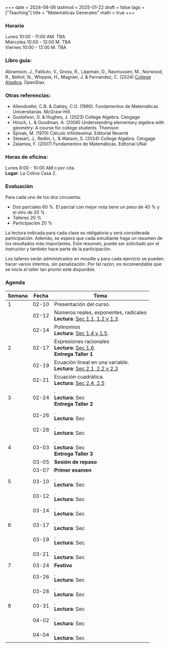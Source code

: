 +++
date      = 2024-08-06
lastmod   = 2025-01-22
draft     = false
tags      = ["Teaching"]
title     = "Matemáticas Generales"
math      = true
+++

### Horario

Lunes 10:00 - 11:00 AM. TBA <br>
Miércoles 10:00 - 12:00 M. TBA <br>
Viernes 10:00 - 12:00 M. TBA

### Libro guía:

Abramson, J., Falduto, V., Gross, R., Lippman, D., Rasmussen, M., Norwood, R., Belloit, N., Whipple, H., Magnier, J. & Fernandez, C. (2024) [College Algebra](https://openstax.org/details/books/college-algebra-2e/). OpenStax 

### Otras referencias:

* Allendoefer, C.B. & Oakley, C.O. (1990). Fundamentos de Matemáticas Universitarias. McGraw-Hill.
* Gustafson, D. & Hughes, J. (2023) College Algebra. Cengage
* Hirsch, L.  & Goodman, A. (2006) Understanding elementary algebra with geometry.  A course for college students. Thomson
* Spivak, M. (1970) Cálculo Infinitesimal. Editorial Reverté
* Stewart, J., Redlin, L. & Watson, S. (2024) College Algebra. Cengage
* Zalamea, F. (2007) Fundamentos de Matemáticas. Editorial UNal

### Horas de oficina: 

Lunes 8:00 - 10:00 AM o por cita. <br>
**Lugar**: La Colina Casa 2. 

### Evaluación

Para cada uno de los dos cincuenta: 

+ Dos parciales 60 %. El parcial con mejor nota tiene un peso de 40 % y el otro de 20 %.
+ Talleres 20 %
+ Participación 20 %

La lectura indicada para cada clase es obligatoria y será considerada participación. Además, se espera que cada estudiante haga un resumen de los resultados más importantes. Este resumen, puede ser solicitado por el instructor y también hace parte de la participación.

Los talleres serán administrados en moodle y para cada ejercicio se pueden hacer varios intentos, sin penalización. Por tal razón, es recomendable que se inicie el taller tan pronto esté disponible.

### Agenda

Semana | Fecha | Tema
---| --- | ----
1      | 02-10 | Presentación del curso.
&nbsp; | 02-12 | Números reales, exponentes, radicales <br> **Lectura**: [Sec 1.1, 1.2 y 1.3](https://openstax.org/books/college-algebra-2e/pages/1-1-real-numbers-algebra-essentials).
&nbsp; | 02-14 | Polinomios <br> **Lectura**: [Sec 1.4 y 1.5](https://openstax.org/books/college-algebra-2e/pages/1-4-polynomials).
2      | 02-17 | Expresiones racionales <br> **Lectura**: [Sec 1.6](https://openstax.org/books/college-algebra-2e/pages/1-6-rational-expressions). <br> **Entrega Taller 1** 
&nbsp; | 02-19 | Ecuación lineal en una variable. <br> **Lectura**: [Sec 2.1, 2.2 y 2.3](https://openstax.org/books/college-algebra-2e/pages/2-1-the-rectangular-coordinate-systems-and-graphs) 
&nbsp; | 02-21 | Ecuación cuadrática. <br> **Lectura**: [Sec 2.4, 2.5](https://openstax.org/books/college-algebra-2e/pages/2-4-complex-numbers)
3      | 02-24 | . <br> **Lectura**: Sec <br> **Entrega Taller 2**
&nbsp; | 02-26 | . <br> **Lectura**: Sec 
&nbsp; | 02-28 | . <br> **Lectura**: Sec 
4      | 03-03 | . <br> **Lectura**: Sec <br> **Entrega Taller 3**
&nbsp; | 03-05 | **Sesión de repaso**
&nbsp; | 03-07 | **Primer examen**
5      | 03-10 | . <br> **Lectura**: Sec 
&nbsp; | 03-12 | . <br> **Lectura**: Sec 
&nbsp; | 03-14 | . <br> **Lectura**: Sec 
6      | 03-17 | . <br> **Lectura**: Sec 
&nbsp; | 03-19 | . <br> **Lectura**: Sec 
&nbsp; | 03-21 | . <br> **Lectura**: Sec 
7      | 03-24 | **Festivo**
&nbsp; | 03-26 | . <br> **Lectura**: Sec 
&nbsp; | 03-28 | . <br> **Lectura**: Sec 
8      | 03-31 | . <br> **Lectura**: Sec 
&nbsp; | 04-02 | . <br> **Lectura**: Sec 
&nbsp; | 04-04 | . <br> **Lectura**: Sec 



